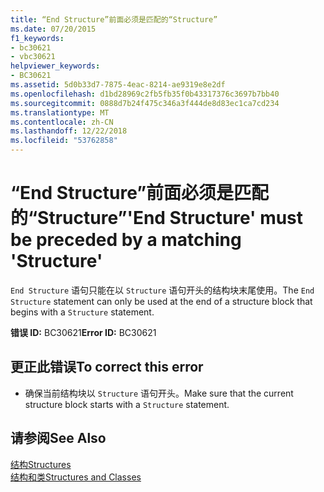 ```yaml
---
title: “End Structure”前面必须是匹配的“Structure”
ms.date: 07/20/2015
f1_keywords:
- bc30621
- vbc30621
helpviewer_keywords:
- BC30621
ms.assetid: 5d0b33d7-7875-4eac-8214-ae9319e8e2df
ms.openlocfilehash: d1bd28969c2fb5fb35f0b43317376c3697b7bb40
ms.sourcegitcommit: 0888d7b24f475c346a3f444de8d83ec1ca7cd234
ms.translationtype: MT
ms.contentlocale: zh-CN
ms.lasthandoff: 12/22/2018
ms.locfileid: "53762858"
---
```

# <a name="end-structure-must-be-preceded-by-a-matching-structure"></a><span data-ttu-id="54e64-102">“End Structure”前面必须是匹配的“Structure”</span><span class="sxs-lookup"><span data-stu-id="54e64-102">'End Structure' must be preceded by a matching 'Structure'</span></span>
<span data-ttu-id="54e64-103">`End Structure` 语句只能在以 `Structure` 语句开头的结构块末尾使用。</span><span class="sxs-lookup"><span data-stu-id="54e64-103">The `End Structure` statement can only be used at the end of a structure block that begins with a `Structure` statement.</span></span>  
  
 <span data-ttu-id="54e64-104">**错误 ID:** BC30621</span><span class="sxs-lookup"><span data-stu-id="54e64-104">**Error ID:** BC30621</span></span>  
  
## <a name="to-correct-this-error"></a><span data-ttu-id="54e64-105">更正此错误</span><span class="sxs-lookup"><span data-stu-id="54e64-105">To correct this error</span></span>  
  
-   <span data-ttu-id="54e64-106">确保当前结构块以 `Structure` 语句开头。</span><span class="sxs-lookup"><span data-stu-id="54e64-106">Make sure that the current structure block starts with a `Structure` statement.</span></span>  
  
## <a name="see-also"></a><span data-ttu-id="54e64-107">请参阅</span><span class="sxs-lookup"><span data-stu-id="54e64-107">See Also</span></span>  
 [<span data-ttu-id="54e64-108">结构</span><span class="sxs-lookup"><span data-stu-id="54e64-108">Structures</span></span>](../../visual-basic/programming-guide/language-features/data-types/structures.md)  
 [<span data-ttu-id="54e64-109">结构和类</span><span class="sxs-lookup"><span data-stu-id="54e64-109">Structures and Classes</span></span>](../../visual-basic/programming-guide/language-features/data-types/structures-and-classes.md)
